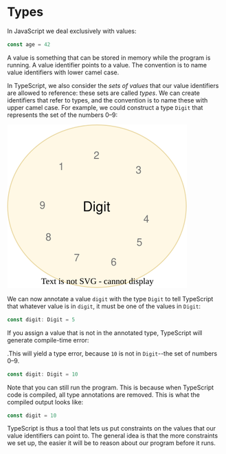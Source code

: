 # Types

In JavaScript we deal exclusively with values:

```javascript
const age = 42
```

A value is something that can be stored in memory while the program is running. A value identifier points to a value. The convention is to name value identifiers with lower camel case.

In TypeScript, we also consider the _sets of values_ that our value identifiers are allowed to reference: these sets are called _types_. We can create identifiers that refer to types, and the convention is to name these with upper camel case. For example, we could construct a type `Digit` that represents the set of the numbers 0–9:

![](images/Digit.svg)

We can now annotate a value `digit` with the type `Digit` to tell TypeScript that whatever value is in `digit`, it must be one of the values in `Digit`:

```typescript
const digit: Digit = 5
```

If you assign a value that is not in the annotated type, TypeScript will generate compile-time error:

.This will yield a type error, because `10` is not in `Digit`--the set of numbers 0–9.
```typescript
const digit: Digit = 10
```

Note that you can still run the program. This is because when TypeScript code is compiled, all type annotations are removed. This is what the compiled output looks like:

```javascript
const digit = 10
```

TypeScript is thus a tool that lets us put constraints on the values that our value identifiers can point to. The general idea is that the more constraints we set up, the easier it will be to reason about our program before it runs.

